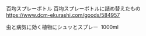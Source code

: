 百均スプレーボトル 百均スプレーボトルに詰め替えたもの  
https://www.dcm-ekurashi.com/goods/584957  

虫と病気に効く植物にシュッとスプレー  1000ml